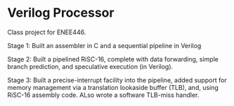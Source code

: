 Verilog Processor
=======

Class project for ENEE446.

Stage 1: Built an assembler in C and a sequential pipeline in Verilog

Stage 2: Built a pipelined RiSC-16, complete with data forwarding, simple branch prediction, and speculative execution (in Verilog).

Stage 3: Built a precise-interrupt facility into the pipeline, added support for memory management via a translation lookaside buffer (TLB), and, using RiSC-16 assembly code. ALso wrote a software TLB-miss handler.

